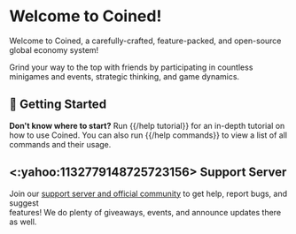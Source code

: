 # Welcome to Coined!

Welcome to Coined, a carefully-crafted, feature-packed, and open-source global economy system!

Grind your way to the top with friends by participating in countless minigames and events, strategic thinking,
and game dynamics.

## 👟 Getting Started

**Don't know where to start?** Run {{/help tutorial}} for an in-depth tutorial on how to use Coined.
You can also run {{/help commands}} to view a list of all commands and their usage.

## <:yahoo:1132779148725723156> Support Server

Join our [support server and official community]({support_server}) to get help, report bugs, and suggest \
features! We do plenty of giveaways, events, and announce updates there as well.
